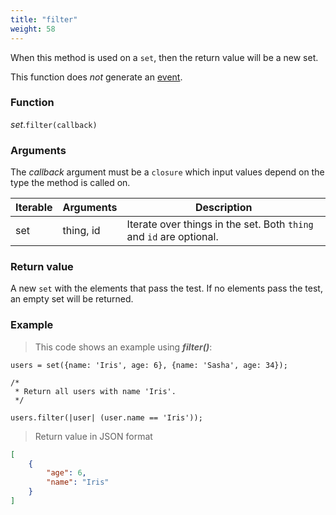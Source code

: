 ```yaml
---
title: "filter"
weight: 58
---
```


When this method is used on a `set`, then the return value will be a new set.

This function does *not* generate an [event](../../../overview/events).

### Function

*set*.`filter(callback)`

### Arguments

The *callback* argument must be a `closure` which input values depend on the type the method is called on.

Iterable | Arguments   | Description
-------- | ----------- | -----------
set      | thing, id   | Iterate over things in the set. Both `thing` and `id` are optional.

### Return value

A new `set` with the elements that pass the test.
If no elements pass the test, an empty set will be returned.

### Example

> This code shows an example using ***filter()***:

```thingsdb,json_response
users = set({name: 'Iris', age: 6}, {name: 'Sasha', age: 34});

/*
 * Return all users with name 'Iris'.
 */

users.filter(|user| (user.name == 'Iris'));
```

> Return value in JSON format

```json
[
    {
        "age": 6,
        "name": "Iris"
    }
]
```
